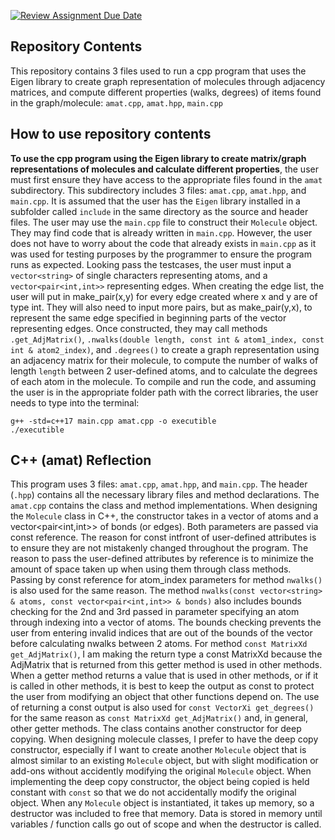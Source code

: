 [![Review Assignment Due Date](https://classroom.github.com/assets/deadline-readme-button-22041afd0340ce965d47ae6ef1cefeee28c7c493a6346c4f15d667ab976d596c.svg)](https://classroom.github.com/a/1osHQelb)

## Repository Contents
This repository contains 3 files used to run a cpp program that uses the Eigen library to create graph representation of molecules through adjacency matrices, and compute different properties (walks, degrees) of items found in the graph/molecule: `amat.cpp`, `amat.hpp`, `main.cpp`

## How to use repository contents
<b>To use the cpp program using the Eigen library to create matrix/graph representations of molecules and calculate different properties</b>, the user must first ensure they have access to the appropriate files found in the `amat` subdirectory. This subdirectory includes 3 files: `amat.cpp`, `amat.hpp`, and `main.cpp`. It is assumed that the user has the `Eigen` library installed in a subfolder called `include` in the same directory as the source and header files. The user may use the `main.cpp` file to construct their `Molecule` object. They may find code that is already written in `main.cpp`. However, the user does not have to worry about the code that already exists in `main.cpp` as it was used for testing purposes by the programmer to ensure the program runs as expected. Looking pass the testcases, the user must input a `vector<string>` of single characters representing atoms, and a `vector<pair<int,int>>` representing edges. When creating the edge list, the user will put in make_pair(x,y) for every edge created where x and y are of type int. They will also need to input more pairs, but as make_pair(y,x), to represent the same edge specified in beginning parts of the vector representing edges. Once constructed, they may call methods `.get_AdjMatrix()`, `.nwalks(double length, const int & atom1_index, const int & atom2_index)`, and `.degrees()` to create a graph representation using an adjacency matrix for their molecule, to compute the number of walks of length `length` between 2 user-defined atoms, and to calculate the degrees of each atom in the molecule. To compile and run the code, and assuming the user is in the appropriate folder path with the correct libraries, the user needs to type into the terminal: 
```
g++ -std=c++17 main.cpp amat.cpp -o executible
./executible
```

## C++ (amat) Reflection
This program uses 3 files: `amat.cpp`, `amat.hpp`, and `main.cpp`. The header (`.hpp`) contains all the necessary library files and method declarations. The `amat.cpp` contains the class and method implementations. When designing the `Molecule` class in C++, the constructor takes in a vector<string> of atoms and a vector<pair<int,int>> of bonds (or edges). Both parameters are passed via const reference. The reason for const intfront of user-defined attributes is to ensure they are not mistakenly changed throughout the program. The reason to pass the user-defined attributes by reference is to minimize the amount of space taken up when using them through class methods. Passing by const reference for atom_index parameters for method `nwalks()` is also used for the same reason. The method `nwalks(const vector<string> & atoms, const vector<pair<int,int>> & bonds)` also includes bounds checking for the 2nd and 3rd passed in parameter specifying an atom through indexing into a vector of atoms. The bounds checking prevents the user from entering invalid indices that are out of the bounds of the vector before calculating nwalks between 2 atoms. For method `const MatrixXd get_AdjMatrix()`, I am making the return type a const MatrixXd because the AdjMatrix that is returned from this getter method is used in other methods. When a getter method returns a value that is used in other methods, or if it is called in other methods, it is best to keep the output as const to protect the user from modifying an object that other functions depend on. The use of returning a const output is also used for `const VectorXi get_degrees()` for the same reason as `const MatrixXd get_AdjMatrix()` and, in general, other getter methods. The class contains another constructor for deep copying. When designing molecule classes, I prefer to have the deep copy constructor, especially if I want to create another `Molecule` object that is almost similar to an existing `Molecule` object, but with slight modification or add-ons without accidently modifying the original `Molecule` object. When implementing the deep copy constructor, the object being copied is held constant with `const` so that we do not accidentally modify the original object. When any `Molecule` object is instantiated, it takes up memory, so a destructor was included to free that memory. Data is stored in memory until variables / function calls go out of scope and when the destructor is called.
